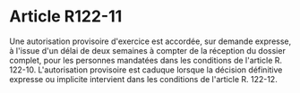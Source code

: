 # Article R122-11

Une autorisation provisoire d'exercice est accordée, sur demande expresse, à l'issue d'un délai de deux semaines à compter de la réception du dossier complet, pour les personnes mandatées dans les conditions de l'article R. 122-10.   L'autorisation provisoire est caduque lorsque la décision définitive expresse ou implicite intervient dans les conditions de l'article R. 122-12.